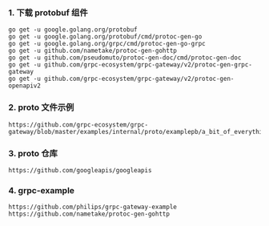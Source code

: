 ### 1. 下载 protobuf 组件
    go get -u google.golang.org/protobuf
    go get -u google.golang.org/protobuf/cmd/protoc-gen-go
    go get -u google.golang.org/grpc/cmd/protoc-gen-go-grpc
    go get -u github.com/nametake/protoc-gen-gohttp
    go get -u github.com/pseudomuto/protoc-gen-doc/cmd/protoc-gen-doc
    go get -u github.com/grpc-ecosystem/grpc-gateway/v2/protoc-gen-grpc-gateway
    go get -u github.com/grpc-ecosystem/grpc-gateway/v2/protoc-gen-openapiv2

### 2. proto 文件示例
    https://github.com/grpc-ecosystem/grpc-gateway/blob/master/examples/internal/proto/examplepb/a_bit_of_everything.proto

### 3. proto 仓库
    https://github.com/googleapis/googleapis

### 4. grpc-example
    https://github.com/philips/grpc-gateway-example
    https://github.com/nametake/protoc-gen-gohttp
